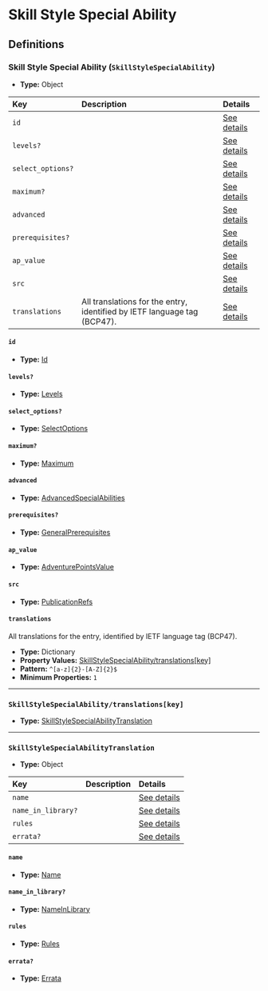 # Skill Style Special Ability

## Definitions

### <a name="SkillStyleSpecialAbility"></a> Skill Style Special Ability (`SkillStyleSpecialAbility`)

- **Type:** Object

Key | Description | Details
:-- | :-- | :--
`id` |  | <a href="#SkillStyleSpecialAbility/id">See details</a>
`levels?` |  | <a href="#SkillStyleSpecialAbility/levels">See details</a>
`select_options?` |  | <a href="#SkillStyleSpecialAbility/select_options">See details</a>
`maximum?` |  | <a href="#SkillStyleSpecialAbility/maximum">See details</a>
`advanced` |  | <a href="#SkillStyleSpecialAbility/advanced">See details</a>
`prerequisites?` |  | <a href="#SkillStyleSpecialAbility/prerequisites">See details</a>
`ap_value` |  | <a href="#SkillStyleSpecialAbility/ap_value">See details</a>
`src` |  | <a href="#SkillStyleSpecialAbility/src">See details</a>
`translations` | All translations for the entry, identified by IETF language tag (BCP47). | <a href="#SkillStyleSpecialAbility/translations">See details</a>

#### <a name="SkillStyleSpecialAbility/id"></a> `id`

- **Type:** <a href="../_Activatable.md#Id">Id</a>

#### <a name="SkillStyleSpecialAbility/levels"></a> `levels?`

- **Type:** <a href="../_Activatable.md#Levels">Levels</a>

#### <a name="SkillStyleSpecialAbility/select_options"></a> `select_options?`

- **Type:** <a href="../_Activatable.md#SelectOptions">SelectOptions</a>

#### <a name="SkillStyleSpecialAbility/maximum"></a> `maximum?`

- **Type:** <a href="../_Activatable.md#Maximum">Maximum</a>

#### <a name="SkillStyleSpecialAbility/advanced"></a> `advanced`

- **Type:** <a href="../_Activatable.md#AdvancedSpecialAbilities">AdvancedSpecialAbilities</a>

#### <a name="SkillStyleSpecialAbility/prerequisites"></a> `prerequisites?`

- **Type:** <a href="../_Prerequisite.md#GeneralPrerequisites">GeneralPrerequisites</a>

#### <a name="SkillStyleSpecialAbility/ap_value"></a> `ap_value`

- **Type:** <a href="../_Activatable.md#AdventurePointsValue">AdventurePointsValue</a>

#### <a name="SkillStyleSpecialAbility/src"></a> `src`

- **Type:** <a href="../source/_PublicationRef.md#PublicationRefs">PublicationRefs</a>

#### <a name="SkillStyleSpecialAbility/translations"></a> `translations`

All translations for the entry, identified by IETF language tag (BCP47).

- **Type:** Dictionary
- **Property Values:** <a href="#SkillStyleSpecialAbility/translations[key]">SkillStyleSpecialAbility/translations[key]</a>
- **Pattern:** `^[a-z]{2}-[A-Z]{2}$`
- **Minimum Properties:** `1`

---

### <a name="SkillStyleSpecialAbility/translations[key]"></a> `SkillStyleSpecialAbility/translations[key]`

- **Type:** <a href="#SkillStyleSpecialAbilityTranslation">SkillStyleSpecialAbilityTranslation</a>

---

### <a name="SkillStyleSpecialAbilityTranslation"></a> `SkillStyleSpecialAbilityTranslation`

- **Type:** Object

Key | Description | Details
:-- | :-- | :--
`name` |  | <a href="#SkillStyleSpecialAbilityTranslation/name">See details</a>
`name_in_library?` |  | <a href="#SkillStyleSpecialAbilityTranslation/name_in_library">See details</a>
`rules` |  | <a href="#SkillStyleSpecialAbilityTranslation/rules">See details</a>
`errata?` |  | <a href="#SkillStyleSpecialAbilityTranslation/errata">See details</a>

#### <a name="SkillStyleSpecialAbilityTranslation/name"></a> `name`

- **Type:** <a href="../_Activatable.md#Name">Name</a>

#### <a name="SkillStyleSpecialAbilityTranslation/name_in_library"></a> `name_in_library?`

- **Type:** <a href="../_Activatable.md#NameInLibrary">NameInLibrary</a>

#### <a name="SkillStyleSpecialAbilityTranslation/rules"></a> `rules`

- **Type:** <a href="../_Activatable.md#Rules">Rules</a>

#### <a name="SkillStyleSpecialAbilityTranslation/errata"></a> `errata?`

- **Type:** <a href="../source/_Erratum.md#Errata">Errata</a>
